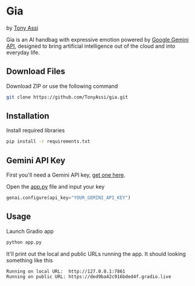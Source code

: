 # Gia
by [Tony Assi](https://www.tonyassi.com/)

Gia is an AI handbag with expressive emotion powered by [Google Gemini API](https://ai.google.dev/gemini-api), designed to bring artificial intelligence out of the cloud and into everyday life.

## Download Files
Download ZIP or use the following command
```bash
git clone https://github.com/TonyAssi/gia.git
```

## Installation
Install required libraries
```bash
pip install -r requirements.txt
```

## Gemini API Key
First you'll need a Gemini API key, [get one here](https://aistudio.google.com/app/u/1/apikey).

Open the [app.py](https://github.com/TonyAssi/gia/blob/e02901c6689ab80d7851cb0587c6efa601b97ed7/app.py#L9) file and input your key
```python
genai.configure(api_key="YOUR_GEMINI_API_KEY")
```

## Usage
Launch Gradio app
```bash
python app.py
```

It'll print out the local and public URLs running the app. It should looking something like this
```
Running on local URL:  http://127.0.0.1:7861
Running on public URL: https://ded9ba42c916bded4f.gradio.live
```
